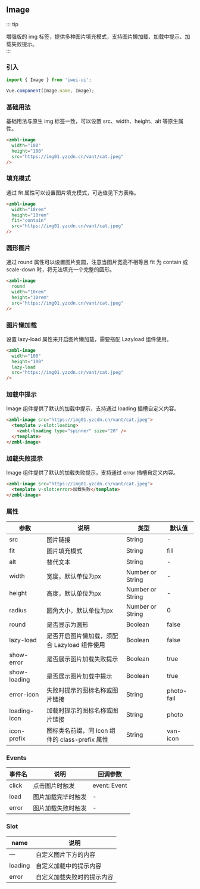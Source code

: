 ## Image
::: tip
<div>增强版的 img 标签，提供多种图片填充模式，支持图片懒加载、加载中提示、加载失败提示。</div>
:::



### 引入
``` javascript
import { Image } from 'iwei-ui';

Vue.component(Image.name, Image);
```

### 基础用法
基础用法与原生 img 标签一致，可以设置 src、width、height、alt 等原生属性。
``` html
<zmbl-image
  width="100"
  height="100"
  src="https://img01.yzcdn.cn/vant/cat.jpeg"
/>
```

### 填充模式
通过 fit 属性可以设置图片填充模式，可选值见下方表格。
``` html
<zmbl-image
  width="10rem"
  height="10rem"
  fit="contain"
  src="https://img01.yzcdn.cn/vant/cat.jpeg"
/>
```

### 圆形图片
通过 round 属性可以设置图片变圆，注意当图片宽高不相等且 fit 为 contain 或 scale-down 时，将无法填充一个完整的圆形。
``` html
<zmbl-image
  round
  width="10rem"
  height="10rem"
  src="https://img01.yzcdn.cn/vant/cat.jpeg"
/>
```

### 图片懒加载
设置 lazy-load 属性来开启图片懒加载，需要搭配 Lazyload 组件使用。
``` html
<zmbl-image
  width="100"
  height="100"
  lazy-load
  src="https://img01.yzcdn.cn/vant/cat.jpeg"
/>
```

### 加载中提示
Image 组件提供了默认的加载中提示，支持通过 loading 插槽自定义内容。
``` html
<zmbl-image src="https://img01.yzcdn.cn/vant/cat.jpeg">
  <template v-slot:loading>
    <zmbl-loading type="spinner" size="20" />
  </template>
</zmbl-image>
```

### 加载失败提示
Image 组件提供了默认的加载失败提示，支持通过 error 插槽自定义内容。
``` html
<zmbl-image src="https://img01.yzcdn.cn/vant/cat.jpeg">
  <template v-slot:error>加载失败</template>
</zmbl-image>
```

### 属性
| 参数            | 说明                        | 类型            | 默认值       |
|-------------------|--------------------------|-----------------|------------|
| src	        | 图片链接	      | String	      |- |
| fit        |	图片填充模式	      | String	      |fill |
| alt	        | 替代文本	      | String	      |- |
| width	        | 宽度，默认单位为px	      | Number or String	      | - |
| height	        | 高度，默认单位为px	      | Number or String	      | - |
| radius	        | 圆角大小，默认单位为px	      | Number or String	      | 0 |
| round	        | 是否显示为圆形	      | Boolean	|  false |
| lazy-load	        | 是否开启图片懒加载，须配合 Lazyload 组件使用	      | Boolean	      | false |
| show-error	        | 是否展示图片加载失败提示	      | Boolean	      | true |
| show-loading	        | 是否展示图片加载中提示	      | Boolean	      | true |
| error-icon	        | 失败时提示的图标名称或图片链接	      | String	      | photo-fail |
| loading-icon	        | 加载时提示的图标名称或图片链接	      | String	      | photo |
| icon-prefix	        | 图标类名前缀，同 Icon 组件的 class-prefix 属性	      | String	      | van-icon |

### Events
|事件名	     | 说明	     |回调参数  |
|-------------------|--------------------------|--------------------|
| click	      | 点击图片时触发	               | event: Event   |
| load	      | 图片加载完毕时触发            |	-             |
| error	      | 图片加载失败时触发            |	-             |

### Slot
| name            | 说明                                     |
|-------------------|---------------------------------------|
| — | 自定义图片下方的内容     |
| loading | 自定义加载中的提示内容     |
| error | 自定义加载失败时的提示内容     |